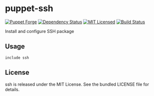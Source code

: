 puppet-ssh
==============

[![Puppet Forge](https://img.shields.io/puppetforge/v/halyard/ssh.svg)](https://forge.puppetlabs.com/halyard/ssh)
[![Dependency Status](https://img.shields.io/gemnasium/halyard/puppet-ssh.svg)](https://gemnasium.com/halyard/puppet-ssh)
[![MIT Licensed](https://img.shields.io/badge/license-MIT-green.svg)](https://tldrlegal.com/license/mit-license)
[![Build Status](https://img.shields.io/circleci/project/halyard/puppet-ssh/master.svg)](https://circleci.com/gh/halyard/puppet-ssh)

Install and configure SSH package

## Usage

```puppet
include ssh
```

## License

ssh is released under the MIT License. See the bundled LICENSE file for details.

